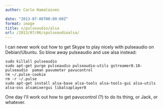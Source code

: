 ```yaml
---
author: Carlo Hamalainen

date: "2013-07-06T00:00:00Z"
format: image
title: s/pulseaudio/alsa
url: /2013/07/06/spulseaudioalsa/
---
```

I can never work out how to get Skype to play nicely with pulseaudio on Debian/Ubuntu. So blow away pulseaudio and use alsa instead: 

```
sudo killall pulseaudio
sudo apt-get purge pulseaudio pulseaudio-utils gstreamer0.10-pulseaudio  paman pavumeter pavucontrol
rm ~/.pulse-cookie
rm -r ~/.pulse
sudo apt-get install alsa-base alsa-tools alsa-tools-gui alsa-utils alsa-oss alsamixergui libalsaplayer0
```

One day I'll work out how to get pavucontrol (?) to do its thing, or Jack, or whatever.
